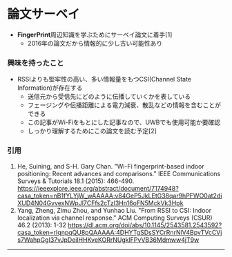 # 論文サーベイ
- **FingerPrint**周辺知識を学ぶためにサーベイ論文に着手[1]
	- 2016年の論文だから情報的に少し古い可能性あり

### 興味を持ったこと
- RSSIよりも堅牢性の高い、多い情報量をもつCSI(Channel State Information)が存在する
	- 送信元から受信先にどのように伝播していくかを表している
    - フェージングや伝播距離による電力減衰、散乱などの情報を含むことができる
    - この記事がWi-Fiをもとにした記事なので、UWBでも使用可能か要確認
    - しっかり理解するためにこの論文を読む予定[2]



### 引用
1. He, Suining, and S-H. Gary Chan. "Wi-Fi fingerprint-based indoor positioning: Recent advances and comparisons." IEEE Communications Surveys & Tutorials 18.1 (2015): 466-490.
https://ieeexplore.ieee.org/abstract/document/7174948?casa_token=nB1fYLYjW_wAAAAA:v84GeP5JkLEtG38qar9hPFWO0at2diXUD4N04GvvexNWpJl7CFfs2cTzl3Hn16oFN5MckVk3Hpk
2. Yang, Zheng, Zimu Zhou, and Yunhao Liu. "From RSSI to CSI: Indoor localization via channel response." ACM Computing Surveys (CSUR) 46.2 (2013): 1-32
https://dl.acm.org/doi/abs/10.1145/2543581.2543592?casa_token=rIqnpqQU8pQAAAAA:4DHYTgSDsSYCrRnrNlV4BpvTVcCVjs7WahpGgI37vJpDeilHHKveKORrNUgklFPvVB36Mdmww4jT9w
---

